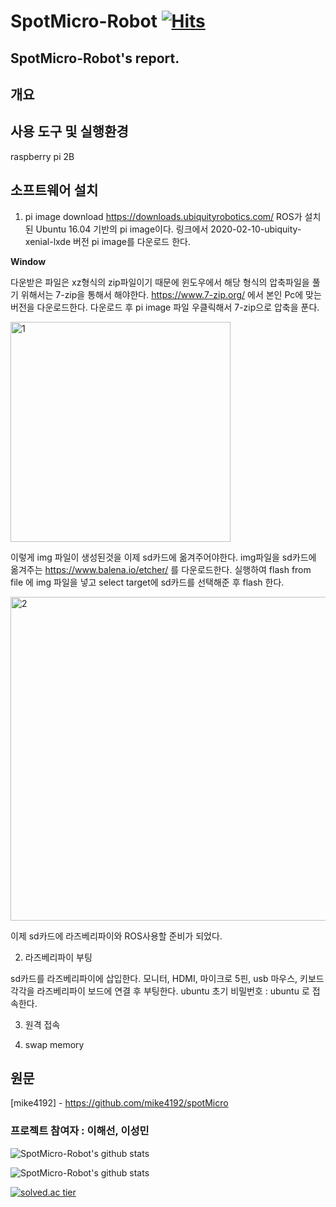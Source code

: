 # SpotMicro-Robot [![Hits](https://hits.seeyoufarm.com/api/count/incr/badge.svg?url=https%3A%2F%2Fgithub.com%2Fpigzzz8815&count_bg=%2379C83D&title_bg=%23555555&icon=&icon_color=%23E7E7E7&title=hits&edge_flat=false)](https://hits.seeyoufarm.com)

## SpotMicro-Robot's report.

## 개요

## 사용 도구 및 실행환경

raspberry pi 2B


## 소프트웨어 설치

1. pi image download
https://downloads.ubiquityrobotics.com/
ROS가 설치된 Ubuntu 16.04 기반의 pi image이다. 
링크에서 2020-02-10-ubiquity-xenial-lxde 버전 pi image를 다운로드 한다. 

**Window**

다운받은 파일은 xz형식의 zip파일이기 때문에 윈도우에서 해당 형식의 압축파일을 풀기 위해서는 7-zip을 통해서 해야한다. 
https://www.7-zip.org/ 에서 본인 Pc에 맞는 버전을 다운로드한다. 
다운로드 후 pi image 파일 우클릭해서 7-zip으로 압축을 푼다. 

<img width="352" alt="1" src="https://user-images.githubusercontent.com/18053479/101970256-ad815180-3c6c-11eb-979f-ad3d522c4a0e.PNG">

이렇게 img 파일이 생성된것을 이제 sd카드에 옮겨주어야한다. img파일을 sd카드에 옮겨주는 https://www.balena.io/etcher/ 를 다운로드한다.
실행하여 flash from file 에 img 파일을 넣고 select target에 sd카드를 선택해준 후 flash 한다. 

<img width="518" alt="2" src="https://user-images.githubusercontent.com/18053479/101970329-1b2d7d80-3c6d-11eb-8e08-081f2fcf5230.PNG">

이제 sd카드에 라즈베리파이와 ROS사용할 준비가 되었다.

2. 라즈베리파이 부팅

sd카드를 라즈베리파이에 삽입한다. 
모니터, HDMI, 마이크로 5핀, usb 마우스, 키보드 각각을 라즈베리파이 보드에 연결 후 부팅한다. 
ubuntu 초기 비밀번호 : ubuntu 로 접속한다. 

3. 원격 접속

4. swap memory
















## 원문
[mike4192] - https://github.com/mike4192/spotMicro

###  프로젝트 참여자 : 이해선, 이성민

![SpotMicro-Robot's github stats](https://github-readme-stats.vercel.app/api?username=pigzzz8815&show_icons=true)

![SpotMicro-Robot's github stats](https://github-readme-stats.vercel.app/api?username=HaeSeon&show_icons=true)

[![solved.ac tier](http://mazassumnida.wtf/api/generate_badge?boj=intelligent-robot-smu)](https://solved.ac/intelligent-robot-smu)
